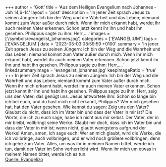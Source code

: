 +++
author = 'Gott'
title = 'Aus dem Heiligen Evangelium nach Johannes - Joh 14,6-14'
layout = 'post'
description = 'In jener Zeit sprach Jesus zu seinen Jüngern: Ich bin der Weg und die Wahrheit und das Leben; niemand kommt zum Vater außer durch mich. Wenn ihr mich erkannt habt, werdet ihr auch meinen Vater erkennen. Schon jetzt kennt ihr ihn und habt ihn gesehen. Philippus sagte zu ihm: Herr,....'
images = ['/symbols/evangelist_johannes.jpg']
categories = ['EVANGELIUM']
tags = ['EVANGELIUM']
date = '2023-05-03 08:59:59 +0100'
summary = 'In jener Zeit sprach Jesus zu seinen Jüngern: Ich bin der Weg und die Wahrheit und das Leben; niemand kommt zum Vater außer durch mich. Wenn ihr mich erkannt habt, werdet ihr auch meinen Vater erkennen. Schon jetzt kennt ihr ihn und habt ihn gesehen. Philippus sagte zu ihm: Herr,....'
linkedsummaryImage = 'evangelist_johannes.jpg'
keepImageRatio = 'true'
+++
In jener Zeit sprach Jesus zu seinen Jüngern: Ich bin der Weg und die Wahrheit und das Leben; niemand kommt zum Vater außer durch mich.
Wenn ihr mich erkannt habt, werdet ihr auch meinen Vater erkennen. Schon jetzt kennt ihr ihn und habt ihn gesehen.
Philippus sagte zu ihm: Herr, zeig uns den Vater; das genügt uns.<!--more-->
Jesus antwortete ihm: Schon so lange bin ich bei euch, und du hast mich nicht erkannt, Philippus? Wer mich gesehen hat, hat den Vater gesehen. Wie kannst du sagen: Zeig uns den Vater?
Glaubst du nicht, dass ich im Vater bin und dass der Vater in mir ist? Die Worte, die ich zu euch sage, habe ich nicht aus mir selbst. Der Vater, der in mir bleibt, vollbringt seine Werke.
Glaubt mir doch, dass ich im Vater bin und dass der Vater in mir ist; wenn nicht, glaubt wenigstens aufgrund der Werke!
Amen, amen, ich sage euch: Wer an mich glaubt, wird die Werke, die ich vollbringe, auch vollbringen, und er wird noch größere vollbringen, denn ich gehe zum Vater.
Alles, um was ihr in meinem Namen bittet, werde ich tun, damit der Vater im Sohn verherrlicht wird.
Wenn ihr mich um etwas in meinem Namen bittet, werde ich es tun.<br> [Quelle: Evangelizo](https://evangeliumtagfuertag.org/DE/gospel)
